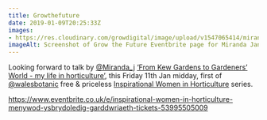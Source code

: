 ```yaml
---
title: Growthefuture
date: 2019-01-09T20:25:33Z
images: 
- https://res.cloudinary.com/growdigital/image/upload/v1547065414/mirandajanatka-190109.png
imageAlt: Screenshot of Grow the Future Eventbrite page for Miranda Janatka talk
---
```


Looking forward to talk by [@Miranda_j](https://twitter.com/@Miranda_j) [‘From Kew Gardens to Gardeners’ World - my life in horticulture’](https://www.eventbrite.co.uk/e/inspirational-women-in-horticulture-menywod-ysbrydoledig-garddwriaeth-tickets-53995505009), this Friday 11th Jan midday, first of [@walesbotanic](https://twitter.com/walesbotanic) free & priceless [Inspirational Women in Horticulture](https://www.eventbrite.co.uk/o/national-botanic-garden-of-wales-gardd-fotaneg-genedlaethol-cymru-14072919658) series.

<https://www.eventbrite.co.uk/e/inspirational-women-in-horticulture-menywod-ysbrydoledig-garddwriaeth-tickets-53995505009>

